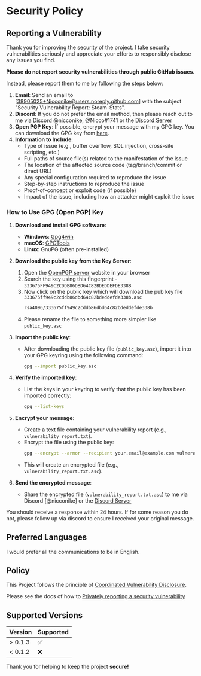 # Security Policy

## Reporting a Vulnerability

Thank you for improving the security of the project. I take security vulnerabilities seriously and appreciate your efforts to responsibly disclose any issues you find.

**Please do not report security vulnerabilities through public GitHub issues.**

Instead, please report them to me by following the steps below:

1. **Email**: Send an email to [38905025+Nicconike@users.noreply.github.com] with the subject "Security Vulnerability Report: Steam-Stats".
2. **Discord**: If you do not prefer the email method, then please reach out to me via [Discord](https://discord.com/) @nicconike, @Nicco#1741 or the [Discord Server](https://discord.gg/UbetHfu)
3. **Open PGP Key**: If possible, encrypt your message with my GPG key. You can download the GPG key from [here](https://keyserver.ubuntu.com/).
4. **Information to Include**:
    - Type of issue (e.g., buffer overflow, SQL injection, cross-site scripting, etc.)
    - Full paths of source file(s) related to the manifestation of the issue
    - The location of the affected source code (tag/branch/commit or direct URL)
    - Any special configuration required to reproduce the issue
    - Step-by-step instructions to reproduce the issue
    - Proof-of-concept or exploit code (if possible)
    - Impact of the issue, including how an attacker might exploit the issue

### How to Use GPG (Open PGP) Key

1. **Download and install GPG software**:
	- **Windows**: [Gpg4win](https://gpg4win.org/)
	- **macOS**: [GPGTools](https://gpgtools.org/)
	- **Linux**: GnuPG (often pre-installed)

2. **Download the public key from the Key Server**:
	1. Open the [OpenPGP server](https://keyserver.ubuntu.com/) website in your browser
	2. Search the key using this fingerprint - `333675FF949C2CDDB86DBD64C82BDEDDEFDE338B`
	3. Now click on the public key which will download the pub key file `333675ff949c2cddb86dbd64c82bdeddefde338b.asc`
		```sh
		rsa4096/333675ff949c2cddb86dbd64c82bdeddefde338b
		```
	4. Please rename the file to something more simpler like `public_key.asc`

3. **Import the public key**:
	- After downloading the public key file (`public_key.asc`), import it into your GPG keyring using the following command:
    	```sh
     	gpg --import public_key.asc
     	```

4. **Verify the imported key**:
	- List the keys in your keyring to verify that the public key has been imported correctly:
     	```sh
     	gpg --list-keys
     	```

5. **Encrypt your message**:
	- Create a text file containing your vulnerability report (e.g., `vulnerability_report.txt`).
	- Encrypt the file using the public key:
    	```sh
     	gpg --encrypt --armor --recipient your.email@example.com vulnerability_report.txt
     	```
	- This will create an encrypted file (e.g., `vulnerability_report.txt.asc`).

6. **Send the encrypted message**:
	- Share the encrypted file (`vulnerability_report.txt.asc`) to me via Discord [@nicconike] or the [Discord Server](https://discord.gg/UbetHfu)

You should receive a response within 24 hours. If for some reason you do not, please follow up via discord to ensure I received your original message.

## Preferred Languages

I would prefer all the communications to be in English.

## Policy

This Project follows the principle of [Coordinated Vulnerability Disclosure](https://docs.github.com/en/code-security/security-advisories/guidance-on-reporting-and-writing-information-about-vulnerabilities/about-coordinated-disclosure-of-security-vulnerabilities).

Please see the docs of how to [Privately reporting a security vulnerability](https://docs.github.com/en/code-security/security-advisories/guidance-on-reporting-and-writing-information-about-vulnerabilities/privately-reporting-a-security-vulnerability)

## Supported Versions

| Version | Supported          |
| ------- | ------------------ |
| > 0.1.3 | :white_check_mark: |
| < 0.1.2 | :x:                |

Thank you for helping to keep the project **secure!**
